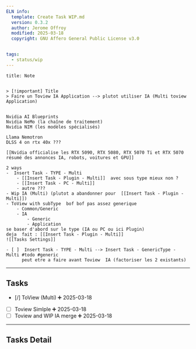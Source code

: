 ```yaml
---
ELN info:
  template: Create Task WIP.md
  version: 0.3.2
  author: Jerome Offroy
  modified: 2025-03-18
  copyright: GNU Affero General Public License v3.0


tags:
  - status/wip
---
```



````ad-note
title: Note


> [!important] Title
> Faire un Toview IA Application --> plutot utiliser IA (Multi toview Application)


Nvidia AI Blueprints
Nvidia NeMo (la chaîne de traitement)
Nvidia NIM (les modèles spécialisés)

Llama Nemotron
DLSS 4 on rtx 40x ??? 

[[Nvidia officialise les RTX 5090, RTX 5080, RTX 5070 Ti et RTX 5070  résumé des annonces IA, robots, voitures et GPU]]
````

```ad-info
2 ways 
-  Insert Task - TYPE - Multi
	- [[Insert Task - Plugin - Multi]]  avec sous type mieux non ?
	- [[Insert Task - PC - Multi]]
	- autre ??? 
- Wip IA (Multi) (plutot a abandonner pour  [[Insert Task - Plugin - Multi]])
- ToView with subType  bof bof pas assez generique
	- Common/Generic
	- IA 
		- Generic
		- Application
se baser d'abord sur le type (IA ou PC ou ici Plugin)
deja  fait : [[Insert Task - Plugin - Multi]]
![[Tasks Settings]]

- [ ]  Insert Task - TYPE - Multi --> Insert Task - GenericType - Multi #todo #generic 
      peut etre a faire avant Toview  IA (factoriser les 2 existants)

```
---
## Tasks
- [/] ToView (Multi) ➕ 2025-03-18
- [ ] Toview Simlple  ➕ 2025-03-18
- [ ] Toview and WIP IA merge ➕ 2025-03-18

---
## Tasks Detail





